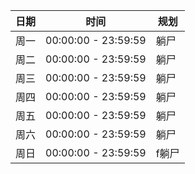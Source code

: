 | 日期   | 时间                  | 规划   |
| ---- | ------------------- | ---- |
| 周一   | 00:00:00 - 23:59:59 | 躺尸   |
| 周二   | 00:00:00 - 23:59:59 | 躺尸   |
| 周三   | 00:00:00 - 23:59:59 | 躺尸   |
| 周四   | 00:00:00 - 23:59:59 | 躺尸   |
| 周五   | 00:00:00 - 23:59:59 | 躺尸   |
| 周六   | 00:00:00 - 23:59:59 | 躺尸   |
| 周日   | 00:00:00 - 23:59:59 | f躺尸  |

